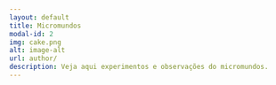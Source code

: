```yaml
---
layout: default
title: Micromundos
modal-id: 2
img: cake.png
alt: image-alt
url: author/
description: Veja aqui experimentos e observações do micromundos.
---
```

